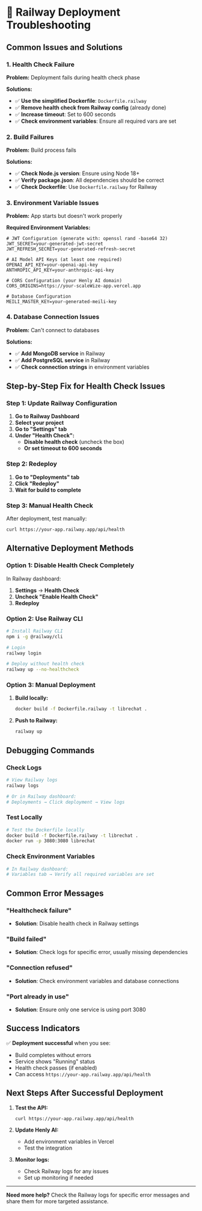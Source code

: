 # 🔧 Railway Deployment Troubleshooting

## Common Issues and Solutions

### 1. Health Check Failure

**Problem:** Deployment fails during health check phase

**Solutions:**
- ✅ **Use the simplified Dockerfile**: `Dockerfile.railway`
- ✅ **Remove health check from Railway config** (already done)
- ✅ **Increase timeout**: Set to 600 seconds
- ✅ **Check environment variables**: Ensure all required vars are set

### 2. Build Failures

**Problem:** Build process fails

**Solutions:**
- ✅ **Check Node.js version**: Ensure using Node 18+
- ✅ **Verify package.json**: All dependencies should be correct
- ✅ **Check Dockerfile**: Use `Dockerfile.railway` for Railway

### 3. Environment Variable Issues

**Problem:** App starts but doesn't work properly

**Required Environment Variables:**
```env
# JWT Configuration (generate with: openssl rand -base64 32)
JWT_SECRET=your-generated-jwt-secret
JWT_REFRESH_SECRET=your-generated-refresh-secret

# AI Model API Keys (at least one required)
OPENAI_API_KEY=your-openai-api-key
ANTHROPIC_API_KEY=your-anthropic-api-key

# CORS Configuration (your Henly AI domain)
CORS_ORIGINS=https://your-scaleWize-app.vercel.app

# Database Configuration
MEILI_MASTER_KEY=your-generated-meili-key
```

### 4. Database Connection Issues

**Problem:** Can't connect to databases

**Solutions:**
- ✅ **Add MongoDB service** in Railway
- ✅ **Add PostgreSQL service** in Railway
- ✅ **Check connection strings** in environment variables

## Step-by-Step Fix for Health Check Issues

### Step 1: Update Railway Configuration

1. **Go to Railway Dashboard**
2. **Select your project**
3. **Go to "Settings" tab**
4. **Under "Health Check":**
   - **Disable health check** (uncheck the box)
   - **Or set timeout to 600 seconds**

### Step 2: Redeploy

1. **Go to "Deployments" tab**
2. **Click "Redeploy"**
3. **Wait for build to complete**

### Step 3: Manual Health Check

After deployment, test manually:
```bash
curl https://your-app.railway.app/api/health
```

## Alternative Deployment Methods

### Option 1: Disable Health Check Completely

In Railway dashboard:
1. **Settings** → **Health Check**
2. **Uncheck "Enable Health Check"**
3. **Redeploy**

### Option 2: Use Railway CLI

```bash
# Install Railway CLI
npm i -g @railway/cli

# Login
railway login

# Deploy without health check
railway up --no-healthcheck
```

### Option 3: Manual Deployment

1. **Build locally:**
   ```bash
   docker build -f Dockerfile.railway -t librechat .
   ```

2. **Push to Railway:**
   ```bash
   railway up
   ```

## Debugging Commands

### Check Logs
```bash
# View Railway logs
railway logs

# Or in Railway dashboard:
# Deployments → Click deployment → View logs
```

### Test Locally
```bash
# Test the Dockerfile locally
docker build -f Dockerfile.railway -t librechat .
docker run -p 3080:3080 librechat
```

### Check Environment Variables
```bash
# In Railway dashboard:
# Variables tab → Verify all required variables are set
```

## Common Error Messages

### "Healthcheck failure"
- **Solution**: Disable health check in Railway settings

### "Build failed"
- **Solution**: Check logs for specific error, usually missing dependencies

### "Connection refused"
- **Solution**: Check environment variables and database connections

### "Port already in use"
- **Solution**: Ensure only one service is using port 3080

## Success Indicators

✅ **Deployment successful** when you see:
- Build completes without errors
- Service shows "Running" status
- Health check passes (if enabled)
- Can access `https://your-app.railway.app/api/health`

## Next Steps After Successful Deployment

1. **Test the API:**
   ```bash
   curl https://your-app.railway.app/api/health
   ```

2. **Update Henly AI:**
   - Add environment variables in Vercel
   - Test the integration

3. **Monitor logs:**
   - Check Railway logs for any issues
   - Set up monitoring if needed

---

**Need more help?** Check the Railway logs for specific error messages and share them for more targeted assistance. 